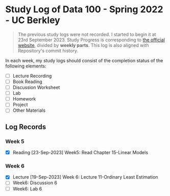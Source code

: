 # Study Log of Data 100 - Spring 2022 - UC Berkley
> The previous study logs were not recorded. I started to begin it at 23rd September 2023.
> Study Progress is corresponding to [the official website](www.ds100.org/sp22), divided by **weekly parts**.
> This log is also aligned with Repository's commit history.

In each week, my study logs should consist of the completion status of the following elements:
- [ ] Lecture Recording
- [ ] Book Reading
- [ ] Discussion Worksheet
- [ ] Lab
- [ ] Homework
- [ ] Project
- [ ] Other Materials

## Log Records

### Week 5
- [x] Reading 
    [23-Sep-2023] Week5: Read Chapter 15-Linear Models
### Week 6
- [x] Lecture
    [19-Sep-2023] Week 6: Lecture 11-Ordinary Least Estimation
- [ ] Week6: Discussion 6
- [ ] Week6: Lab 6
